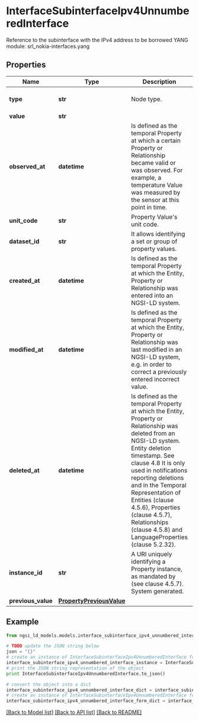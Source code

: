 # InterfaceSubinterfaceIpv4UnnumberedInterface

Reference to the subinterface with the IPv4 address to be borrowed  YANG module: srl_nokia-interfaces.yang 

## Properties

Name | Type | Description | Notes
------------ | ------------- | ------------- | -------------
**type** | **str** | Node type.  | [optional] [default to 'Property']
**value** | **str** |  | 
**observed_at** | **datetime** | Is defined as the temporal Property at which a certain Property or Relationship became valid or was observed. For example, a temperature Value was measured by the sensor at this point in time.  | [optional] 
**unit_code** | **str** | Property Value&#39;s unit code.  | [optional] 
**dataset_id** | **str** | It allows identifying a set or group of property values.  | [optional] 
**created_at** | **datetime** | Is defined as the temporal Property at which the Entity, Property or Relationship was entered into an NGSI-LD system.  | [optional] [readonly] 
**modified_at** | **datetime** | Is defined as the temporal Property at which the Entity, Property or Relationship was last modified in an NGSI-LD system, e.g. in order to correct a previously entered incorrect value.  | [optional] [readonly] 
**deleted_at** | **datetime** | Is defined as the temporal Property at which the Entity, Property or Relationship was deleted from an NGSI-LD system.  Entity deletion timestamp. See clause 4.8 It is only used in notifications reporting deletions and in the Temporal Representation of Entities (clause 4.5.6), Properties (clause 4.5.7), Relationships (clause 4.5.8) and LanguageProperties (clause 5.2.32).  | [optional] [readonly] 
**instance_id** | **str** | A URI uniquely identifying a Property instance, as mandated by (see clause 4.5.7). System generated.  | [optional] [readonly] 
**previous_value** | [**PropertyPreviousValue**](PropertyPreviousValue.md) |  | [optional] 

## Example

```python
from ngsi_ld_models.models.interface_subinterface_ipv4_unnumbered_interface import InterfaceSubinterfaceIpv4UnnumberedInterface

# TODO update the JSON string below
json = "{}"
# create an instance of InterfaceSubinterfaceIpv4UnnumberedInterface from a JSON string
interface_subinterface_ipv4_unnumbered_interface_instance = InterfaceSubinterfaceIpv4UnnumberedInterface.from_json(json)
# print the JSON string representation of the object
print InterfaceSubinterfaceIpv4UnnumberedInterface.to_json()

# convert the object into a dict
interface_subinterface_ipv4_unnumbered_interface_dict = interface_subinterface_ipv4_unnumbered_interface_instance.to_dict()
# create an instance of InterfaceSubinterfaceIpv4UnnumberedInterface from a dict
interface_subinterface_ipv4_unnumbered_interface_form_dict = interface_subinterface_ipv4_unnumbered_interface.from_dict(interface_subinterface_ipv4_unnumbered_interface_dict)
```
[[Back to Model list]](../README.md#documentation-for-models) [[Back to API list]](../README.md#documentation-for-api-endpoints) [[Back to README]](../README.md)


